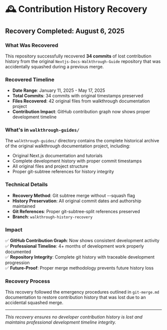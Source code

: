 # 🕰️ Contribution History Recovery

## Recovery Completed: August 6, 2025

### What Was Recovered
This repository successfully recovered **34 commits** of lost contribution history from the original `Nextjs-Docs-Walkthrough-Guide` repository that was accidentally squashed during a previous merge.

### Recovered Timeline
- **Date Range**: January 11, 2025 - May 17, 2025  
- **Total Commits**: 34 commits with original timestamps preserved
- **Files Recovered**: 42 original files from walkthrough documentation project
- **Contribution Impact**: GitHub contribution graph now shows proper development timeline

### What's in `walkthrough-guides/`
The `walkthrough-guides/` directory contains the complete historical archive of the original walkthrough documentation project, including:
- Original Next.js documentation and tutorials
- Complete development history with proper commit timestamps
- All original files and project structure
- Proper git-subtree references for history integrity

### Technical Details
- **Recovery Method**: Git subtree merge without --squash flag
- **History Preservation**: All original commit dates and authorship maintained
- **Git References**: Proper git-subtree-split references preserved
- **Branch**: `walkthrough-history-recovery`

### Impact
✅ **GitHub Contribution Graph**: Now shows consistent development activity  
✅ **Professional Timeline**: 4+ months of development work properly documented  
✅ **Repository Integrity**: Complete git history with traceable development progression  
✅ **Future-Proof**: Proper merge methodology prevents future history loss  

### Recovery Process
This recovery followed the emergency procedures outlined in `git-merge.md` documentation to restore contribution history that was lost due to an accidental squashed merge.

---
*This recovery ensures no developer contribution history is lost and maintains professional development timeline integrity.*
